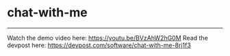 # chat-with-me
---
Watch the demo video here: https://youtu.be/BVzAhW2hG0M
Read the devpost here: https://devpost.com/software/chat-with-me-8rj1f3
